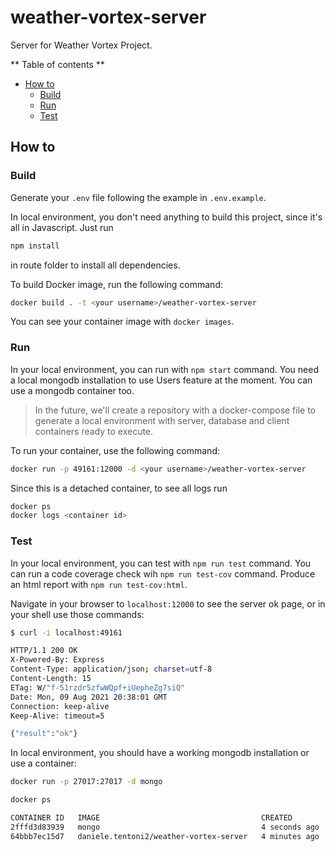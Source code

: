 # weather-vortex-server

Server for Weather Vortex Project.

** Table of contents **

- [How to](#how-to)
  - [Build](#build)
  - [Run](#run)
  - [Test](#test)

## How to

### Build

Generate your `.env` file following the example in `.env.example`.

In local environment, you don't need anything to build this project, since it's all in Javascript. Just run

```sh
npm install
```

in route folder to install all dependencies.

To build Docker image, run the following command:

```sh
docker build . -t <your username>/weather-vortex-server
```

You can see your container image with `docker images`.

### Run

In your local environment, you can run with `npm start` command. You need a local mongodb installation to use Users feature at the moment. You can use a mongodb container too.

> In the future, we'll create a repository with a docker-compose file to generate a local environment with server, database and client containers ready to execute.

To run your container, use the following command:

```sh
docker run -p 49161:12000 -d <your username>/weather-vortex-server
```

Since this is a detached container, to see all logs run

```sh
docker ps
docker logs <container id>
```

### Test

In your local environment, you can test with `npm run test` command. You can run a code coverage check wih `npm run test-cov` command. Produce an html report with `npm run test-cov:html`.

Navigate in your browser to `localhost:12000` to see the server ok page, or in your shell use those commands:

```sh
$ curl -i localhost:49161

HTTP/1.1 200 OK
X-Powered-By: Express
Content-Type: application/json; charset=utf-8
Content-Length: 15
ETag: W/"f-51rzdr5zfwWQpf+iUepheZg7siQ"
Date: Mon, 09 Aug 2021 20:38:01 GMT
Connection: keep-alive
Keep-Alive: timeout=5

{"result":"ok"}
```

In local environment, you should have a working mongodb installation or use a container:

```sh
docker run -p 27017:27017 -d mongo

docker ps

CONTAINER ID   IMAGE                                    CREATED         STATUS          PORTS
2fffd3d83939   mongo                                    4 seconds ago   Up 3 seconds    0.0.0.0:27017->27017/tcp, :::27017->27017/tcp
64bbb7ec15d7   daniele.tentoni2/weather-vortex-server   4 minutes ago   Up 4 minutes    15600/tcp, 0.0.0.0:49161->12000/tcp, :::49161->12000/tcp
```
